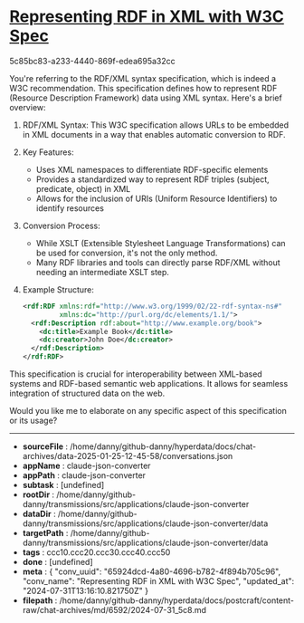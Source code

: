 # [Representing RDF in XML with W3C Spec](https://claude.ai/chat/65924dcd-4a80-4696-b782-4f894b705c96)

5c85bc83-a233-4440-869f-edea695a32cc

 You're referring to the RDF/XML syntax specification, which is indeed a W3C recommendation. This specification defines how to represent RDF (Resource Description Framework) data using XML syntax. Here's a brief overview:

1. RDF/XML Syntax: This W3C specification allows URLs to be embedded in XML documents in a way that enables automatic conversion to RDF.

2. Key Features:
   - Uses XML namespaces to differentiate RDF-specific elements
   - Provides a standardized way to represent RDF triples (subject, predicate, object) in XML
   - Allows for the inclusion of URIs (Uniform Resource Identifiers) to identify resources

3. Conversion Process:
   - While XSLT (Extensible Stylesheet Language Transformations) can be used for conversion, it's not the only method.
   - Many RDF libraries and tools can directly parse RDF/XML without needing an intermediate XSLT step.

4. Example Structure:
   ```xml
   <rdf:RDF xmlns:rdf="http://www.w3.org/1999/02/22-rdf-syntax-ns#"
            xmlns:dc="http://purl.org/dc/elements/1.1/">
     <rdf:Description rdf:about="http://www.example.org/book">
       <dc:title>Example Book</dc:title>
       <dc:creator>John Doe</dc:creator>
     </rdf:Description>
   </rdf:RDF>
   ```

This specification is crucial for interoperability between XML-based systems and RDF-based semantic web applications. It allows for seamless integration of structured data on the web.

Would you like me to elaborate on any specific aspect of this specification or its usage?

---

* **sourceFile** : /home/danny/github-danny/hyperdata/docs/chat-archives/data-2025-01-25-12-45-58/conversations.json
* **appName** : claude-json-converter
* **appPath** : claude-json-converter
* **subtask** : [undefined]
* **rootDir** : /home/danny/github-danny/transmissions/src/applications/claude-json-converter
* **dataDir** : /home/danny/github-danny/transmissions/src/applications/claude-json-converter/data
* **targetPath** : /home/danny/github-danny/transmissions/src/applications/claude-json-converter/data
* **tags** : ccc10.ccc20.ccc30.ccc40.ccc50
* **done** : [undefined]
* **meta** : {
  "conv_uuid": "65924dcd-4a80-4696-b782-4f894b705c96",
  "conv_name": "Representing RDF in XML with W3C Spec",
  "updated_at": "2024-07-31T13:16:10.821750Z"
}
* **filepath** : /home/danny/github-danny/hyperdata/docs/postcraft/content-raw/chat-archives/md/6592/2024-07-31_5c8.md